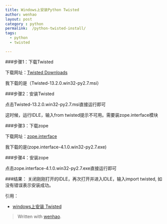 ```yaml
---
title: Windows上安装Python Twisted
author: wenhao
layout: post
category : python
permalink:  /python-twisted-install/
tags: 
  - python
  - twisted

---
```


###步骤1：下载Twisted

下载网址：[Twisted Downloads](https://twistedmatrix.com/trac/wiki/Downloads)

我下载的是（Twisted-13.2.0.win32-py2.7.msi）

<!--more-->

###步骤2：安装Twisted

点击Twisted-13.2.0.win32-py2.7.msi直接运行即可

这时候，运行IDLE，输入from twisted提示不可用。需要装zope.interface模块

 

###步骤3：下载zope

下载网址：[zope.interface](https://pypi.python.org/pypi/zope.interface#download)

我下载的是(zope.interface-4.1.0.win32-py2.7.exe)

 

###步骤4：安装zope

点击zope.interface-4.1.0.win32-py2.7.exe直接运行即可


###结果：
关闭刚刚打开的IDLE，再次打开并进入IDLE，输入import twisted, 如没有错误表示安装成功。


引用：
- [windows上安装 Twisted](http://blog.csdn.net/androidzhaoxiaogang/article/details/8479140)


> Written with [wenhao](http://hnrainll.cnblogs.com/).